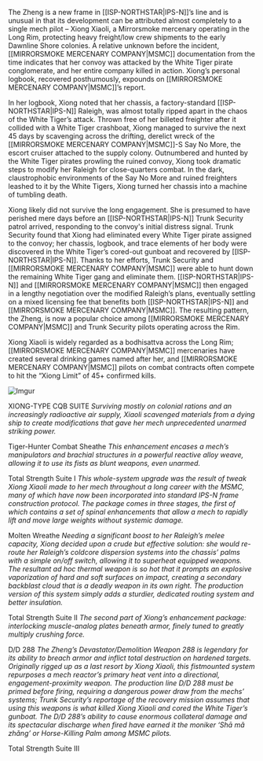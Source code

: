 The Zheng is a new frame in [[ISP-NORTHSTAR|IPS-N]]’s line and is unusual in that its development can be attributed almost completely to a single mech pilot – Xiong Xiaoli, a Mirrorsmoke mercenary operating in the Long Rim, protecting heavy freight/low crew shipments to the early Dawnline Shore colonies. A relative unknown before the incident, [[MIRRORSMOKE MERCENARY COMPANY|MSMC]] documentation from the time indicates that her convoy was attacked by the White Tiger pirate conglomerate, and her entire company killed in action. Xiong’s personal logbook, recovered posthumously, expounds on [[MIRRORSMOKE MERCENARY COMPANY|MSMC]]’s report.

In her logbook, Xiong noted that her chassis, a factory-standard [[ISP-NORTHSTAR|IPS-N]] Raleigh, was almost totally ripped apart in the chaos of the White Tiger’s attack. Thrown free of her billeted freighter after it collided with a White Tiger crashboat, Xiong managed to survive the next 45 days by scavenging across the drifting, derelict wreck of the [[MIRRORSMOKE MERCENARY COMPANY|MSMC]]-S Say No More, the escort cruiser attached to the supply colony. Outnumbered and hunted by the White Tiger pirates prowling the ruined convoy, Xiong took dramatic steps to modify her Raleigh for close-quarters combat. In the dark, claustrophobic environments of the Say No More and ruined freighters leashed to it by the White Tigers, Xiong turned her chassis into a machine of tumbling death.

Xiong likely did not survive the long engagement. She is presumed to have perished mere days before an [[ISP-NORTHSTAR|IPS-N]] Trunk Security patrol arrived, responding to the convoy's initial distress signal. Trunk Security found that Xiong had eliminated every White Tiger pirate assigned to the convoy; her chassis, logbook, and trace elements of her body were discovered in the White Tiger’s cored-out gunboat and recovered by [[ISP-NORTHSTAR|IPS-N]]. Thanks to her efforts, Trunk Security and [[MIRRORSMOKE MERCENARY COMPANY|MSMC]] were able to hunt down the remaining White Tiger gang and eliminate them. [[ISP-NORTHSTAR|IPS-N]] and [[MIRRORSMOKE MERCENARY COMPANY|MSMC]] then engaged in a lengthy negotiation over the modified Raleigh’s plans, eventually settling on a mixed licensing fee that benefits both [[ISP-NORTHSTAR|IPS-N]] and [[MIRRORSMOKE MERCENARY COMPANY|MSMC]]. The resulting pattern, the Zheng, is now a popular choice among [[MIRRORSMOKE MERCENARY COMPANY|MSMC]] and Trunk Security pilots operating across the Rim.

Xiong Xiaoli is widely regarded as a bodhisattva across the Long Rim; [[MIRRORSMOKE MERCENARY COMPANY|MSMC]] mercenaries have created several drinking games named after her, and [[MIRRORSMOKE MERCENARY COMPANY|MSMC]] pilots on combat contracts often compete to hit the “Xiong Limit” of 45+ confirmed kills.

![Imgur](https://i.imgur.com/cDqTETs.png)


XIONG-TYPE CQB SUITE
	*Surviving mostly on colonial rations and an increasingly radioactive air supply, Xiaoli scavenged materials from a dying ship to create modifications that gave her mech unprecedented unarmed striking power.*

Tiger-Hunter Combat Sheathe
	*This enhancement encases a mech’s manipulators and brachial structures in a powerful reactive alloy weave, allowing it to use its fists as blunt weapons, even unarmed.*

Total Strength Suite I
	*This whole-system upgrade was the result of tweak Xiong Xiaoli made to her mech throughout a long career with the MSMC, many of which have now been incorporated into standard IPS-N frame construction protocol. The package comes in three stages, the first of which contains a set of spinal enhancements that allow a mech to rapidly lift and move large weights without systemic damage.*

Molten Wreathe
	*Needing a significant boost to her Raleigh’s melee capacity, Xiong decided upon a crude but effective solution: she would re-route her Raleigh’s coldcore dispersion systems into the chassis’ palms with a simple on/off switch, allowing it to superheat equipped weapons. The resultant ad hoc thermal weapon is so hot that it prompts an explosive vaporization of hard and soft surfaces on impact, creating a secondary backblast cloud that is a deadly weapon in its own right. The production version of this system simply adds a sturdier, dedicated routing system and better insulation.*

Total Strength Suite II
	*The second part of Xiong’s enhancement package: interlocking muscle-analog plates beneath armor, finely tuned to greatly multiply crushing force.*

D/D 288
	*The Zheng’s Devastator/Demolition Weapon 288 is legendary for its ability to breach armor and inflict total destruction on hardened targets. Originally rigged up as a last resort by Xiong Xiaoli, this fistmounted system repurposes a mech reactor’s primary heat vent into a directional, engagement-proximity weapon. The production line D/D 288 must be primed before firing, requiring a dangerous power draw from the mechs’ systems; Trunk Security’s reportage of the recovery mission assumes that using this weapons is what killed Xiong Xiaoli and cored the White Tiger’s gunboat. The D/D 288’s ability to cause enormous collateral damage and its spectacular discharge when fired have earned it the moniker ‘Shā mǎ zhǎng’ or Horse-Killing Palm among MSMC pilots.*

Total Strength Suite III